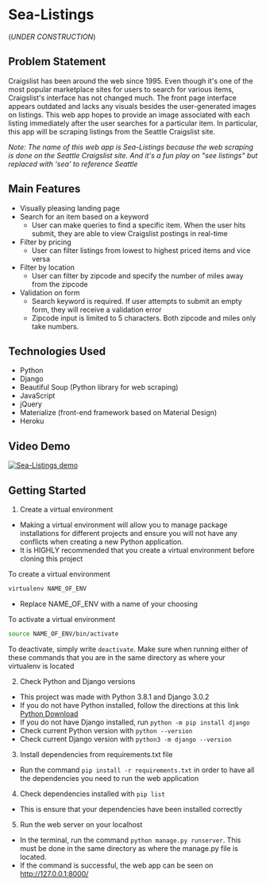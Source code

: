# Sea-Listings

(*UNDER CONSTRUCTION*)

## Problem Statement

Craigslist has been around the web since 1995. Even though it's one of the most popular marketplace sites for users to search for various items, Craigslist's interface has not changed much. The front page interface appears outdated and lacks any visuals besides the user-generated images on listings. This web app hopes to provide an image associated with each listing immediately after the user searches for a particular item. In particular, this app will be scraping listings from the Seattle Craigslist site.

*Note: The name of this web app is Sea-Listings because the web scraping is done on the Seattle Craigslist site. And it's a fun play on "see listings" but replaced with 'sea' to reference Seattle*

## Main Features

- Visually pleasing landing page 
- Search for an item based on a keyword
  - User can make queries to find a specific item. When the user hits submit, they are able to view Craigslist postings in real-time
- Filter by pricing
  - User can filter listings from lowest to highest priced items and vice versa
- Filter by location
  - User can filter by zipcode and specify the number of miles away from the zipcode
- Validation on form
  - Search keyword is required. If user attempts to submit an empty form, they will receive a validation error
  - Zipcode input is limited to 5 characters. Both zipcode and miles only take numbers.

## Technologies Used

- Python
- Django
- Beautiful Soup (Python library for web scraping)
- JavaScript
- jQuery
- Materialize (front-end framework based on Material Design)
- Heroku

## Video Demo

[![Sea-Listings demo](http://img.youtube.com/vi/V1VeK434Yro/0.jpg)](http://www.youtube.com/watch?v=V1VeK434Yro)

## Getting Started

1.  Create a virtual environment
- Making a virtual environment will allow you to manage package installations for different projects and ensure you will not have any conflicts when creating a new Python application.
- It is HIGHLY recommended that you create a virtual environment before cloning this project

To create a virtual environment 
```bash
virtualenv NAME_OF_ENV
``` 
- Replace NAME_OF_ENV with a name of your choosing

To activate a virtual environment 
```bash
source NAME_OF_ENV/bin/activate
```
To deactivate, simply write `deactivate`. Make sure when running either of these commands that you are in the same directory as where your virtualenv is located

2.  Check Python and Django versions
- This project was made with Python 3.8.1 and Django 3.0.2
- If you do not have Python installed, follow the directions at this link [Python Download](https://www.python.org/downloads/release/python-381/)
- If you do not have Django installed, run `python -m pip install django`
- Check current Python version with `python --version`
- Check current Django version with `python3 -m django --version`

3.  Install dependencies from requirements.txt file
- Run the command `pip install -r requirements.txt` in order to have all the dependencies you need to run the web application

4.  Check dependencies installed with `pip list`
- This is ensure that your dependencies have been installed correctly

5.  Run the web server on your localhost
- In the terminal, run the command `python manage.py runserver`. This must be done in the same directory as where the manage.py file is located.
- If the command is successful, the web app can be seen on http://127.0.0.1:8000/
